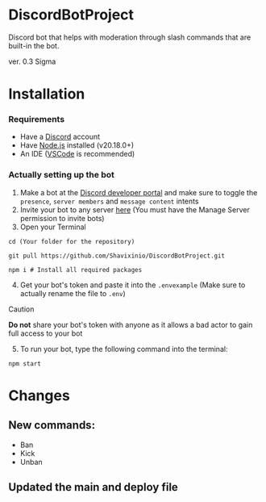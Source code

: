 # DiscordBotProject
Discord bot that helps with moderation through slash commands that are built-in the bot.

ver. 0.3 Sigma

# Installation
### Requirements
- Have a [Discord](https://discord.com/) account
- Have [Node.js](https://nodejs.org/en) installed (v20.18.0+)
- An IDE ([VSCode](https://code.visualstudio.com/) is recommended)

### Actually setting up the bot
1. Make a bot at the [Discord developer portal](https://discord.dev) and make sure to toggle the `presence`, `server members` and `message content` intents
2. Invite your bot to any server [here](https://discordapi.com/permissions.html#0) (You must have the Manage Server permission to invite bots)
3. Open your Terminal
```console
cd (Your folder for the repository)
```
```console
git pull https://github.com/Shavixinio/DiscordBotProject.git
```

```console
npm i # Install all required packages
```
4. Get your bot's token and paste it into the `.envexample` (Make sure to actually rename the file to `.env`)
> [!CAUTION]
> **Do not** share your bot's token with anyone as it allows a bad actor to gain full access to your bot

5. To run your bot, type the following command into the terminal:
```console
npm start
```
# Changes
## New commands:
- Ban
- Kick
- Unban

## Updated the main and deploy file